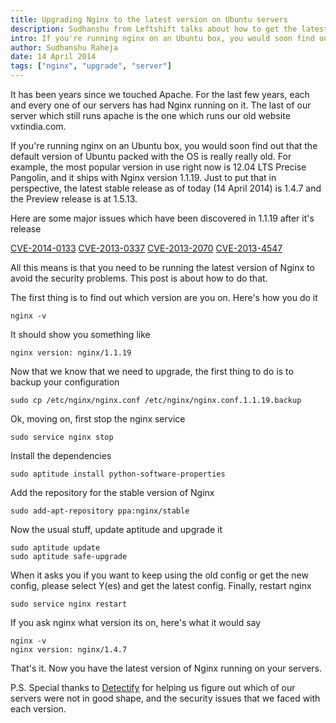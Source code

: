 ```yaml
---
title: Upgrading Nginx to the latest version on Ubuntu servers
description: Sudhanshu from Leftshift talks about how to get the latest version of Nginx running on your servers
intro: If you're running nginx on an Ubuntu box, you would soon find out that the default version of Ubuntu packed with the OS is really old. 12.04 LTS ships with Nginx version 1.1.19, while the latest stable release is 1.4.7
author: Sudhanshu Raheja
date: 14 April 2014
tags: ["nginx", "upgrade", "server"]
---
```


It has been years since we touched Apache. For the last few years, each and every one of our servers has had Nginx running on it. The last of our server which still runs apache is the one which runs our old website vxtindia.com.

If you're running nginx on an Ubuntu box, you would soon find out that the default version of Ubuntu packed with the OS is really really old. For example, the most popular version in use right now is 12.04 LTS Precise Pangolin, and it ships with Nginx version 1.1.19. Just to put that in perspective, the latest stable release as of today (14 April 2014) is 1.4.7 and the Preview release is at 1.5.13.

Here are some major issues which have been discovered in 1.1.19 after it's release

[CVE-2014-0133](http://mailman.nginx.org/pipermail/nginx-announce/2014/000135.html)
[CVE-2013-0337](https://bugs.debian.org/cgi-bin/bugreport.cgi?bug=701112)
[CVE-2013-2070](http://mailman.nginx.org/pipermail/nginx-announce/2013/000114.html)
[CVE-2013-4547](http://mailman.nginx.org/pipermail/nginx-announce/2013/000125.html)

All this means is that you need to be running the latest version of Nginx to avoid the security problems. This post is about how to do that.

The first thing is to find out which version are you on. Here's how you do it

    nginx -v

It should show you something like

    nginx version: nginx/1.1.19

Now that we know that we need to upgrade, the first thing to do is to backup your configuration

    sudo cp /etc/nginx/nginx.conf /etc/nginx/nginx.conf.1.1.19.backup

Ok, moving on, first stop the nginx service

    sudo service nginx stop

Install the dependencies

    sudo aptitude install python-software-properties

Add the repository for the stable version of Nginx

    sudo add-apt-repository ppa:nginx/stable

Now the usual stuff, update aptitude and upgrade it

    sudo aptitude update
    sudo aptitude safe-upgrade

When it asks you if you want to keep using the old config or get the new config, please select Y(es) and get the latest config.
Finally, restart nginx

    sudo service nginx restart

If you ask nginx what version its on, here's what it would say

    nginx -v
    nginx version: nginx/1.4.7

That's it. Now you have the latest version of Nginx running on your servers.

P.S. Special thanks to [Detectify](https://detectify.com) for helping us figure out which of our servers were not in good shape, and the security issues that we faced with each version.
